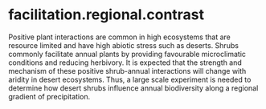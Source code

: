 # facilitation.regional.contrast

Positive plant interactions are common in high ecosystems that are resource limited and have high abiotic stress such as deserts. Shrubs commonly facilitate annual plants by providing favourable microclimatic conditions and reducing herbivory. It is expected that the strength and mechanism of these positive shrub-annual interactions will change with aridity in desert ecosystems. Thus, a large scale experiment is needed to determine how desert shrubs influence annual biodiversity along a regional gradient of precipitation.
